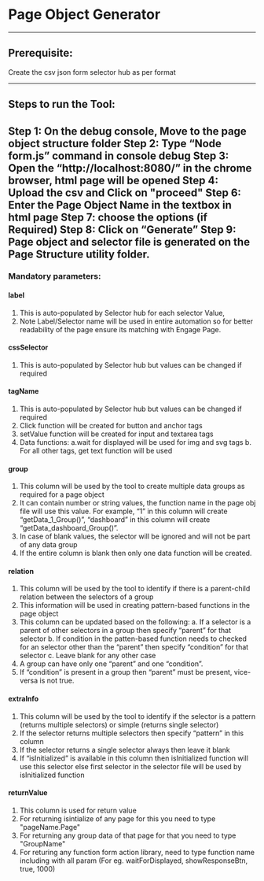 # Page Object Generator
----
## Prerequisite:
Create the csv json form selector hub as per format 




----
## Steps to run the Tool: 

Step 1: On the debug console, Move to the page object structure folder
Step 2: Type “Node form.js” command in console debug
Step 3: Open the “http://localhost:8080/” in the chrome browser, html page will be opened
Step 4: Upload the csv and Click on "proceed" 
Step 6: Enter the Page Object Name in the textbox in html page
Step 7: choose the options (if Required)
Step 8: Click on “Generate”
Step 9: Page object and selector file is generated on the Page Structure utility folder.
---

### Mandatory parameters:

#### label
 1. This is auto-populated by Selector hub for each selector Value,  
 2. Note Label/Selector name will be used in entire automation so for better readability of the page ensure its matching with Engage Page.

#### cssSelector
1. This is auto-populated by Selector hub but values can be changed if required

#### tagName
1. This is auto-populated by Selector hub but values can be changed if required
2. Click function will be created for button and anchor tags
3. setValue function will be created for input and textarea tags
4. Data functions:
    a.wait for displayed will be used for img and svg tags 
    b. For all other tags, get text function will be used

#### group
1. This column will be used by the tool to create multiple data groups as required for a page object
2. It can contain number or string values, the function name in the page obj file will use this value. For example, “1” in this column will create “getData_1_Group()”, “dashboard” in this column will create “getData_dashboard_Group()”.
3. In case of blank values, the selector will be ignored and will not be part of any data group
4. If the entire column is blank then only one data function will be created.
   
#### relation
1. This column will be used by the tool to identify if there is a parent-child relation between the selectors of a group
2. This information will be used in creating pattern-based functions in the page object
3. This column can be updated based on the following:
        a. If a selector is a parent of other selectors in a group then specify “parent” for that selector
        b. If condition in the patten-based function needs to checked for an selector other than the “parent” then specify “condition” for that selector
        c. Leave blank for any other case
4. A group can have only one “parent” and one “condition”.
5. If “condition” is present in a group then “parent” must be present, vice-versa is not true.

#### extraInfo
1. This column will be used by the tool to identify if the selector is a pattern (returns multiple selectors) or simple (returns single selector)
2. If the selector returns multiple selectors then specify “pattern” in this column
3. If the selector returns a single selector always then leave it blank
4. If “isInitialized” is available in this column then isInitialized function will use this selector else first selector in the selector file will be used by isInitialized function

#### returnValue
1. This column is used for return value
2. For returning isintialize of any page for this you need to type "pageName.Page"
3. For returning any group data of that page for that you need to type "GroupName"
4. For returing any function form action library, need to type function name including with all param (For eg. waitForDisplayed, showResponseBtn, true, 1000)
